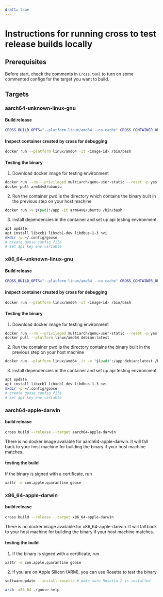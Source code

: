```yaml
---
draft: true
---
```

# Instructions for running cross to test release builds locally

## Prerequisites
Before start, check the comments in `Cross.toml` to turn on some commented configs for the target you want to build.

## Targets
### aarch64-unknown-linux-gnu

#### Build release
```sh   
CROSS_BUILD_OPTS="--platform linux/amd64 --no-cache" CROSS_CONTAINER_OPTS="--platform linux/amd64" cross build --release --target aarch64-unknown-linux-gnu
```

#### Inspect container created by cross for debugging
```sh 
docker run --platform linux/amd64 -it <image-id> /bin/bash
```

#### Testing the binary

1. Download docker image for testing environment
```sh
docker run --rm --privileged multiarch/qemu-user-static --reset -p yes
docker pull arm64v8/ubuntu
```
2. Run the container
pwd is the directory which contains the binary built in the previous step on your host machine
```sh
docker run -v $(pwd):/app -it arm64v8/ubuntu /bin/bash
```

3. Install dependencies in the container and set up api testing environment
```sh 
apt update
apt install libxcb1 libxcb1-dev libdbus-1-3 nvi
mkdir -p ~/.config/goose
# create goose config file
# set api key env variable
```

### x86_64-unknown-linux-gnu

#### Build release
```sh   
CROSS_BUILD_OPTS="--platform linux/amd64 --no-cache" CROSS_CONTAINER_OPTS="--platform linux/amd64" cross build --release --target x86_64-unknown-linux-gnu
```
#### inspect container created by cross for debugging
```sh 
docker run --platform linux/amd64 -it <image-id> /bin/bash
```

#### Testing the binary

1. Download docker image for testing environment
```sh
docker run --rm --privileged multiarch/qemu-user-static --reset -p yes
docker pull --platform linux/amd64 debian:latest
```

2. Run the container
pwd is the directory contains the binary built in the previous step on your host machine
```sh
docker run --platform linux/amd64 -it -v "$(pwd)":/app debian:latest /bin/bash
```

3. Install dependencies in the container and set up api testing environment
```sh 
apt update
apt install libxcb1 libxcb1-dev libdbus-1-3 nvi
mkdir -p ~/.config/goose
# create goose config file
# set api key env variable
```

### aarch64-apple-darwin

#### build release
```sh   
cross build --release --target aarch64-apple-darwin
```
There is no docker image available for aarch64-apple-darwin. It will fall back to your host machine for building the binary if your host machine matches.

#### testing the build
If the binary is signed with a certificate, run
```sh
xattr -d com.apple.quarantine goose
````

### x86_64-apple-darwin

#### build release
```sh   
cross build --release --target x86_64-apple-darwin
```

There is no docker image available for x86_64-apple-darwin. It will fall back to your host machine for building the binary if your host machine matches.

#### testing the build
1. If the binary is signed with a certificate, run
```sh
xattr -d com.apple.quarantine goose
````
2. If you are on Apple Silicon (ARM), you can use Rosetta to test the binary
```sh
softwareupdate --install-rosetta # make sure Rosetta 2 is installed
```

```sh
arch -x86_64 ./goose help
```
